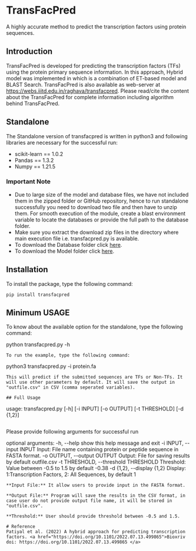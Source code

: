 # **TransFacPred**
A highly accurate method to predict the transcription factors using protein sequences.

## Introduction
TransFacPred is developed for predicting the transcription factors (TFs) using the protein primary sequence information. In this approach, Hybrid model was implemented in which is a combination of ET-based model and BLAST Search.
TransFacPred is also available as web-server at https://webs.iiitd.edu.in/raghava/transfacpred. Please read/cite the content about the TransFacPred for complete information including algorithm behind TransFacPred.

## Standalone
The Standalone version of transfacpred is written in python3 and following libraries are necessary for the successful run:
- scikit-learn == 1.0.2
- Pandas == 1.3.2
- Numpy == 1.21.5

### Important Note
- Due to large size of the model and database files, we have not included them in the zipped folder or GitHub repository, hence to run standalone successfully you need to download two file and then have to unzip them. For smooth execution of the module, create a blast environment variable to locate the databases or provide the full path to the database folder.
- Make sure you extract the download zip files in the directory where main execution file i.e. transfacpred.py is available.
- To download the Database folder click [here](https://webs.iiitd.edu.in/raghava/transfacpred/database.zip).
- To download the Model folder click [here](https://webs.iiitd.edu.in/raghava/transfacpred/Models.zip).

## Installation
To install the package, type the following command:
```
pip install transfacpred
```
## Minimum USAGE
To know about the available option for the standalone, type the following command:

python transfacpred.py -h
```
To run the example, type the following command:
```
python3 transfacpred.py -i protein.fa
```
This will predict if the submitted sequences are TFs or Non-TFs. It will use other parameters by default. It will save the output in "outfile.csv" in CSV (comma seperated variables).

## Full Usage
```
usage: transfacpred.py [-h] 
                       [-i INPUT]
                       [-o OUTPUT]
                       [-t THRESHOLD]
                       [-d {1,2}]
```
```
Please provide following arguments for successful run

optional arguments:
  -h, --help            show this help message and exit
  -i INPUT, --input INPUT
                        Input: File name containing protein or peptide sequence in FASTA format.
  -o OUTPUT, --output OUTPUT
                        Output: File for saving results by default outfile.csv
  -t THRESHOLD, --threshold THRESHOLD
                        Threshold: Value between -0.5 to 1.5 by default -0.38
  -d {1,2}, --display {1,2}
                        Display: 1:Transcription Factors, 2: All Sequences, by default 1
```
**Input File:** It allow users to provide input in the FASTA format.

**Output File:** Program will save the results in the CSV format, in case user do not provide output file name, it will be stored in "outfile.csv".

**Threshold:** User should provide threshold between -0.5 and 1.5.

# Reference
Patiyal et al. (2022) A hybrid approach for predicting transcription factors. <a href="https://doi.org/10.1101/2022.07.13.499865">Bioxriv doi: https://doi.org/10.1101/2022.07.13.499865 </a> 
